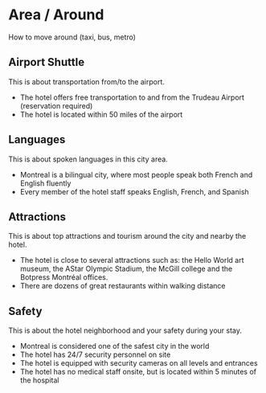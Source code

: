 # Area / Around

How to move around (taxi, bus, metro)

## Airport Shuttle

This is about transportation from/to the airport.

- The hotel offers free transportation to and from the Trudeau Airport (reservation required)
- The hotel is located within 50 miles of the airport

## Languages

This is about spoken languages in this city area.

- Montreal is a bilingual city, where most people speak both French and English fluently
- Every member of the hotel staff speaks English, French, and Spanish

## Attractions

This is about top attractions and tourism around the city and nearby the hotel.

- The hotel is close to several attractions such as: the Hello World art museum, the AStar Olympic Stadium, the McGill college and the Botpress Montréal offices.
- There are dozens of great restaurants within walking distance

## Safety

This is about the hotel neighborhood and your safety during your stay.

- Montreal is considered one of the safest city in the world
- The hotel has 24/7 security personnel on site
- The hotel is equipped with security cameras on all levels and entrances
- The hotel has no medical staff onsite, but is located within 5 minutes of the hospital